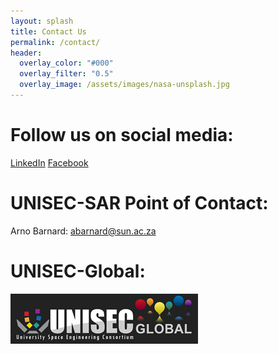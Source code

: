```yaml
---
layout: splash
title: Contact Us
permalink: /contact/
header:
  overlay_color: "#000"
  overlay_filter: "0.5"
  overlay_image: /assets/images/nasa-unsplash.jpg
---
```

# Follow us on social media:
  <a href="https://www.linkedin.com/company/unisec-sar/" class="btn btn--linkedin"><i class="fab fa-fw fa-linkedin" aria-hidden="true"></i><span> LinkedIn</span></a>
  <a href="https://www.facebook.com/unisecsar/" class="btn btn--facebook"><i class="fab fa-fw fa-facebook" aria-hidden="true"></i><span> Facebook</span></a>

# UNISEC-SAR Point of Contact:
Arno Barnard: [abarnard@sun.ac.za](mailto:abarnard@sun.ac.za)

# UNISEC-Global:
[![UNISEC-Global](/assets/images/unisec_logo2.jpg)](http://www.unisec-global.org/)